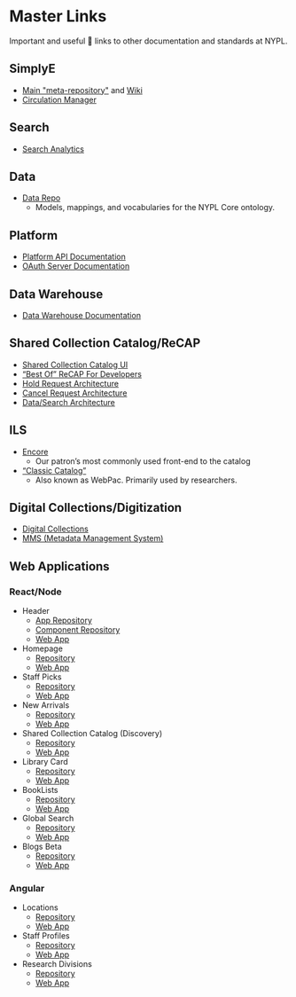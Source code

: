 # Master Links

Important and useful :link: links to other documentation and standards at NYPL.

## SimplyE

* [Main "meta-repository"](https://github.com/NYPL-Simplified/Simplified) and [Wiki](https://github.com/NYPL-Simplified/Simplified/wiki)
* [Circulation Manager](https://circulation.librarysimplified.org)

## Search

* [Search Analytics](https://github.com/NYPL/search-analytics)

## Data

* [Data Repo](https://github.com/NYPL/nypl-core)
  * Models, mappings, and vocabularies for the NYPL Core ontology.

## Platform

* [Platform API Documentation](https://docs.google.com/document/d/1p3q9OT9latXqON20WDh4CNPxIShUunfGgqT163r-Caw/edit?usp=sharing)
* [OAuth Server Documentation](https://confluence.nypl.org/display/WT/ISSO)

## Data Warehouse

* [Data Warehouse Documentation](https://github.com/NYPL/data-warehouse)

## Shared Collection Catalog/ReCAP

* [Shared Collection Catalog UI](https://www.nypl.org/research/collections/shared-collection-catalog/)
* [“Best Of” ReCAP For Developers](https://docs.google.com/document/d/1-bZsN4sRay2Vnnov-4t_D56kBnIFbyQWr8U0ZGXdUso)
* [Hold Request Architecture](https://docs.google.com/presentation/d/1Tmb53yOUett1TLclwkUWa-14EOG9dujAyMdLzXOdOVc)
* [Cancel Request Architecture](https://docs.google.com/a/nypl.org/presentation/d/1Qbf7mO7WEU_fnYj9pHBipALh29LWI8eMJYiuFRhRW58)
* [Data/Search Architecture](https://docs.google.com/presentation/d/1kPUhT-JPOuniXndKWc_JEp2EY5rOPuH5ebSqYCe_438)

## ILS

* [Encore](https://browse.nypl.org)
  * Our patron’s most commonly used front-end to the catalog
* [“Classic Catalog”](https://catalog.nypl.org/)
  * Also known as WebPac. Primarily used by researchers.

## Digital Collections/Digitization

* [Digital Collections](https://digitalcollections.nypl.org/)
* [MMS (Metadata Management System)](http://metadata.nypl.org/users/sign_in)

## Web Applications

### React/Node
* Header
  * [App Repository](https://github.com/NYPL/nypl-dgx-react-header)
  * [Component Repository](https://github.com/NYPL/dgx-header-component)
  * [Web App](https://header.nypl.org)
* Homepage
  * [Repository](https://github.com/NYPL/dgx-homepage)
  * [Web App](https://www.nypl.org)
* Staff Picks
  * [Repository](https://github.com/NYPL/staff-picks)
  * [Web App](https://www.nypl.org/books-music-dvds/recommendations/best-books/childrens)
* New Arrivals
  * [Repository](https://github.com/NYPL/dgx-new-arrivals)
  * [Web App](https://www.nypl.org/books-music-dvds/new-arrivals)
* Shared Collection Catalog (Discovery)
  * [Repository](https://github.com/NYPL-discovery/discovery-front-end)
  * [Web App](https://www.nypl.org/research/collections/shared-collection-catalog/)
* Library Card
  * [Repository](https://github.com/NYPL/nypl-library-card-app)
  * [Web App](https://www.nypl.org/library-card/new/)
* BookLists
  * [Repository](https://github.com/NYPL/dgx-booklists)
  * [Web App](https://www.nypl.org/books-music-dvds/recommendations/lists/nypl_96th_street)
* Global Search
  * [Repository](https://github.com/NYPL/dgx-global-search)
  * [Web App](https://www.nypl.org/search/)
* Blogs Beta
  * [Repository](https://github.com/NYPL/dgx-blogs)
  * [Web App](https://www.nypl.org/blog/beta/)

### Angular
* Locations
  * [Repository](https://github.com/NYPL/locations-prototype)
  * [Web App](https://www.nypl.org/locations/)
* Staff Profiles
  * [Repository](https://github.com/NYPL/staff-profiles)
  * [Web App](https://www.nypl.org/staff-profiles/)
* Research Divisions
  * [Repository](https://bitbucket.org/NYPL/research-collections)
  * [Web App](https://www.nypl.org/research-divisions/)
